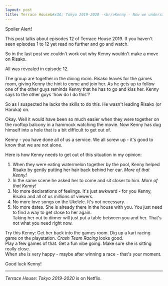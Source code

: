```yaml
---
layout: post
title: Terrace House&#x3A; Tokyo 2019-2020 -<br/>Kenny - Now we understand??? 
---
```


<div class="message">
  Spoiler Alert!  
  
  This post talks about episodes 12 of Terrace House 2019.  If you haven't seen episodes 1 to 12 yet read no further
  and go and watch.
</div>

So in the last post we couldn't work out why Kenny wouldn't make a move on Risako.

All was revealed in episode 12.

The group are together in the dining room.  Risako leaves for the games room, giving Kenny the hint to come and 
join her.  As he gets up to follow one of the other guys reminds Kenny that he has to go and kiss her.  Kenny says
to the other guys 'how do I do this'?

So as I suspected he lacks the skills to do this.  He wasn't leading Risako (or Haruka) on.

Okay.  Well it would have been so much easier when they were together on the rooftop balcony in a hammock watching the movie.
Now Kenny has dug himself into a hole that is a bit difficult to get out of.

Kenny - you have done all of us a service.  We all screw up - it's good to know that we are not alone.

Here is how Kenny needs to get out of this situation in my opinion:

1. When they were eating watermelon together by the pool, Kenny helped Risako by gently putting her hair back behind her ear.  _More of that Kenny!_
2. In the same scene he asked her to come and sit closer to him. _More of that Kenny!_
3. No more declarations of feelings.  It's just awkward - for you Kenny, Risako and all of us millions of viewers.
4. No more love songs on the Ukelele.  It's not necessary.
5. No more dates.  She is already there in the house with you.  You just need to find a way to get close to her again.  
Taking her out to dinner will just put a table between you and her.  That's not what you need right now.

Try this Kenny:  Get her back into the games room.  Dig up a kart racing game on the playstation. _Crash Team Racing_ looks good.  
Play a few games of that.  Get a fun vibe going.  Make sure she is sitting really close.  
When she is very happy - maybe after winning a race - that's your moment.

Good luck Kenny!

----
 
_Terrace House: Tokyo 2019-2020_ is on Netflix.
